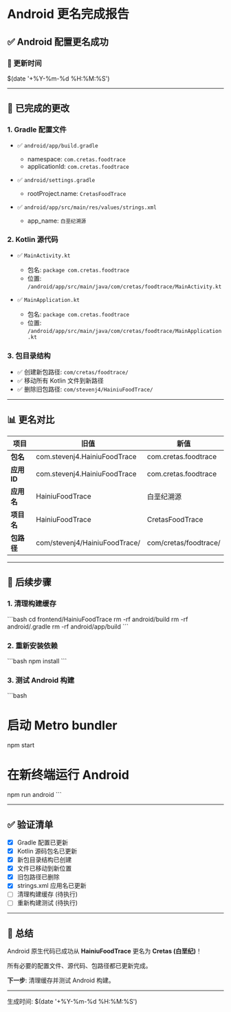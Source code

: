 # Android 更名完成报告

## ✅ Android 配置更名成功

### 📱 更新时间
$(date '+%Y-%m-%d %H:%M:%S')

---

## 🎯 已完成的更改

### 1. **Gradle 配置文件**
- ✅ `android/app/build.gradle`
  - namespace: `com.cretas.foodtrace`
  - applicationId: `com.cretas.foodtrace`

- ✅ `android/settings.gradle`
  - rootProject.name: `CretasFoodTrace`

- ✅ `android/app/src/main/res/values/strings.xml`
  - app_name: `白垩纪溯源`

### 2. **Kotlin 源代码**
- ✅ `MainActivity.kt`
  - 包名: `package com.cretas.foodtrace`
  - 位置: `/android/app/src/main/java/com/cretas/foodtrace/MainActivity.kt`

- ✅ `MainApplication.kt`
  - 包名: `package com.cretas.foodtrace`
  - 位置: `/android/app/src/main/java/com/cretas/foodtrace/MainApplication.kt`

### 3. **包目录结构**
- ✅ 创建新包路径: `com/cretas/foodtrace/`
- ✅ 移动所有 Kotlin 文件到新路径
- ✅ 删除旧包路径: `com/stevenj4/HainiuFoodTrace/`

---

## 📊 更名对比

| 项目 | 旧值 | 新值 |
|------|------|------|
| **包名** | com.stevenj4.HainiuFoodTrace | com.cretas.foodtrace |
| **应用ID** | com.stevenj4.HainiuFoodTrace | com.cretas.foodtrace |
| **应用名** | HainiuFoodTrace | 白垩纪溯源 |
| **项目名** | HainiuFoodTrace | CretasFoodTrace |
| **包路径** | com/stevenj4/HainiuFoodTrace/ | com/cretas/foodtrace/ |

---

## 🚀 后续步骤

### 1. 清理构建缓存
\`\`\`bash
cd frontend/HainiuFoodTrace
rm -rf android/build
rm -rf android/.gradle
rm -rf android/app/build
\`\`\`

### 2. 重新安装依赖
\`\`\`bash
npm install
\`\`\`

### 3. 测试 Android 构建
\`\`\`bash
# 启动 Metro bundler
npm start

# 在新终端运行 Android
npm run android
\`\`\`

---

## ✅ 验证清单

- [x] Gradle 配置已更新
- [x] Kotlin 源码包名已更新
- [x] 新包目录结构已创建
- [x] 文件已移动到新位置
- [x] 旧包路径已删除
- [x] strings.xml 应用名已更新
- [ ] 清理构建缓存 (待执行)
- [ ] 重新构建测试 (待执行)

---

## 🎉 总结

Android 原生代码已成功从 **HainiuFoodTrace** 更名为 **Cretas (白垩纪)**！

所有必要的配置文件、源代码、包路径都已更新完成。

**下一步**: 清理缓存并测试 Android 构建。

---
生成时间: $(date '+%Y-%m-%d %H:%M:%S')
